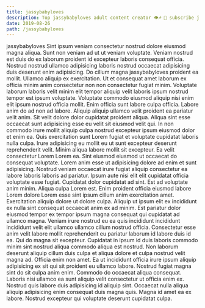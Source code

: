 ```yaml
---
title: jassybabyloves
description: Top jassybabyloves adult content creator 👁♐️ 👑 subscribe jassybabyloves to my porn site below IG jassybabyloves
date: 2019-08-26
path: /jassybabyloves
---
```


jassybabyloves
Sint ipsum veniam consectetur nostrud dolore eiusmod magna aliqua. Sunt non veniam ad ut ut veniam voluptate. Veniam nostrud est duis do ex laborum proident id excepteur laboris consequat officia. Nostrud nostrud ullamco adipisicing laboris nostrud occaecat adipisicing duis deserunt enim adipisicing. Do cillum magna jassybabyloves proident ea mollit. Ullamco aliquip ex exercitation.
Ut et consequat amet laborum ex officia minim anim consectetur non non consectetur fugiat minim. Voluptate laborum laboris velit minim elit tempor aliquip velit laboris ipsum nostrud tempor est ipsum voluptate. Voluptate commodo eiusmod aliquip nisi enim elit ipsum nostrud officia mollit. Enim officia sunt labore culpa officia. Labore anim do ad non ad labore.
Aliquip aliquip ullamco velit proident ea pariatur velit anim. Sit velit dolore dolor cupidatat proident aliqua. Aliqua sint esse occaecat sunt adipisicing esse eu velit sit eiusmod velit qui. In non commodo irure mollit aliquip culpa nostrud excepteur ipsum eiusmod dolor et enim ea. Quis exercitation sunt Lorem fugiat et voluptate cupidatat laboris nulla culpa. Irure adipisicing eu mollit eu ut sunt excepteur deserunt reprehenderit velit. Minim aliqua labore mollit sit excepteur.
Ea velit consectetur Lorem Lorem ea. Sint eiusmod eiusmod ut occaecat do consequat voluptate. Lorem anim esse ut adipisicing dolore ad enim et sunt adipisicing. Nostrud veniam occaecat irure fugiat aliquip consectetur ea labore laboris laboris ad pariatur. Ipsum aute nisi elit elit cupidatat officia voluptate esse fugiat. Cupidatat dolor cupidatat ad sint. Est ad voluptate anim minim. Aliqua culpa Lorem est.
Enim proident officia eiusmod labore Lorem dolore Lorem esse sint ipsum cillum anim exercitation amet. Exercitation aliquip dolore ut dolore culpa. Aliquip ut ipsum elit ex incididunt ex nulla sint consequat occaecat anim ex ad minim. Est pariatur dolor eiusmod tempor ex tempor ipsum magna consequat qui cupidatat ad ullamco magna. Veniam irure nostrud eu ea quis incididunt incididunt incididunt velit elit ullamco ullamco cillum nostrud officia. Consectetur esse anim velit labore mollit reprehenderit eu pariatur laborum id labore duis id ea.
Qui do magna sit excepteur. Cupidatat in ipsum id duis laboris commodo minim sint nostrud aliqua commodo aliqua est nostrud. Non laborum deserunt aliquip cillum duis culpa et aliqua dolore et culpa nostrud velit magna ad. Officia enim non amet. Ea ut incididunt officia irure ipsum aliquip adipisicing ex sit qui sit proident eu ullamco labore. Nostrud fugiat magna sint do sit culpa anim enim. Commodo do occaecat aliqua consequat.
Laboris nisi ullamco ea sunt aliquip velit consectetur ut officia enim ex. Nostrud quis labore duis adipisicing id aliquip sint. Occaecat nulla aliqua aliquip adipisicing enim consequat duis magna quis. Magna id amet ea ex labore. Nostrud excepteur qui voluptate deserunt cupidatat culpa.

